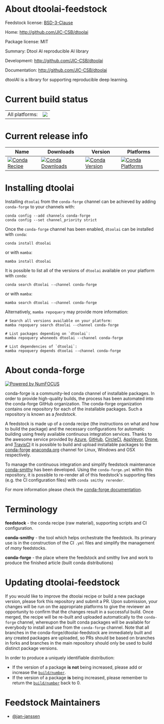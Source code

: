 About dtoolai-feedstock
=======================

Feedstock license: [BSD-3-Clause](https://github.com/conda-forge/dtoolai-feedstock/blob/main/LICENSE.txt)

Home: http://github.com/JIC-CSB/dtoolai

Package license: MIT

Summary: Dtool AI reproducible AI library

Development: http://github.com/JIC-CSB/dtoolai

Documentation: http://github.com/JIC-CSB/dtoolai

dtoolAI is a library for supporting reproducible deep learning.


Current build status
====================


<table><tr><td>All platforms:</td>
    <td>
      <a href="https://dev.azure.com/conda-forge/feedstock-builds/_build/latest?definitionId=13806&branchName=main">
        <img src="https://dev.azure.com/conda-forge/feedstock-builds/_apis/build/status/dtoolai-feedstock?branchName=main">
      </a>
    </td>
  </tr>
</table>

Current release info
====================

| Name | Downloads | Version | Platforms |
| --- | --- | --- | --- |
| [![Conda Recipe](https://img.shields.io/badge/recipe-dtoolai-green.svg)](https://anaconda.org/conda-forge/dtoolai) | [![Conda Downloads](https://img.shields.io/conda/dn/conda-forge/dtoolai.svg)](https://anaconda.org/conda-forge/dtoolai) | [![Conda Version](https://img.shields.io/conda/vn/conda-forge/dtoolai.svg)](https://anaconda.org/conda-forge/dtoolai) | [![Conda Platforms](https://img.shields.io/conda/pn/conda-forge/dtoolai.svg)](https://anaconda.org/conda-forge/dtoolai) |

Installing dtoolai
==================

Installing `dtoolai` from the `conda-forge` channel can be achieved by adding `conda-forge` to your channels with:

```
conda config --add channels conda-forge
conda config --set channel_priority strict
```

Once the `conda-forge` channel has been enabled, `dtoolai` can be installed with `conda`:

```
conda install dtoolai
```

or with `mamba`:

```
mamba install dtoolai
```

It is possible to list all of the versions of `dtoolai` available on your platform with `conda`:

```
conda search dtoolai --channel conda-forge
```

or with `mamba`:

```
mamba search dtoolai --channel conda-forge
```

Alternatively, `mamba repoquery` may provide more information:

```
# Search all versions available on your platform:
mamba repoquery search dtoolai --channel conda-forge

# List packages depending on `dtoolai`:
mamba repoquery whoneeds dtoolai --channel conda-forge

# List dependencies of `dtoolai`:
mamba repoquery depends dtoolai --channel conda-forge
```


About conda-forge
=================

[![Powered by
NumFOCUS](https://img.shields.io/badge/powered%20by-NumFOCUS-orange.svg?style=flat&colorA=E1523D&colorB=007D8A)](https://numfocus.org)

conda-forge is a community-led conda channel of installable packages.
In order to provide high-quality builds, the process has been automated into the
conda-forge GitHub organization. The conda-forge organization contains one repository
for each of the installable packages. Such a repository is known as a *feedstock*.

A feedstock is made up of a conda recipe (the instructions on what and how to build
the package) and the necessary configurations for automatic building using freely
available continuous integration services. Thanks to the awesome service provided by
[Azure](https://azure.microsoft.com/en-us/services/devops/), [GitHub](https://github.com/),
[CircleCI](https://circleci.com/), [AppVeyor](https://www.appveyor.com/),
[Drone](https://cloud.drone.io/welcome), and [TravisCI](https://travis-ci.com/)
it is possible to build and upload installable packages to the
[conda-forge](https://anaconda.org/conda-forge) [anaconda.org](https://anaconda.org/)
channel for Linux, Windows and OSX respectively.

To manage the continuous integration and simplify feedstock maintenance
[conda-smithy](https://github.com/conda-forge/conda-smithy) has been developed.
Using the ``conda-forge.yml`` within this repository, it is possible to re-render all of
this feedstock's supporting files (e.g. the CI configuration files) with ``conda smithy rerender``.

For more information please check the [conda-forge documentation](https://conda-forge.org/docs/).

Terminology
===========

**feedstock** - the conda recipe (raw material), supporting scripts and CI configuration.

**conda-smithy** - the tool which helps orchestrate the feedstock.
                   Its primary use is in the construction of the CI ``.yml`` files
                   and simplify the management of *many* feedstocks.

**conda-forge** - the place where the feedstock and smithy live and work to
                  produce the finished article (built conda distributions)


Updating dtoolai-feedstock
==========================

If you would like to improve the dtoolai recipe or build a new
package version, please fork this repository and submit a PR. Upon submission,
your changes will be run on the appropriate platforms to give the reviewer an
opportunity to confirm that the changes result in a successful build. Once
merged, the recipe will be re-built and uploaded automatically to the
`conda-forge` channel, whereupon the built conda packages will be available for
everybody to install and use from the `conda-forge` channel.
Note that all branches in the conda-forge/dtoolai-feedstock are
immediately built and any created packages are uploaded, so PRs should be based
on branches in forks and branches in the main repository should only be used to
build distinct package versions.

In order to produce a uniquely identifiable distribution:
 * If the version of a package **is not** being increased, please add or increase
   the [``build/number``](https://docs.conda.io/projects/conda-build/en/latest/resources/define-metadata.html#build-number-and-string).
 * If the version of a package **is** being increased, please remember to return
   the [``build/number``](https://docs.conda.io/projects/conda-build/en/latest/resources/define-metadata.html#build-number-and-string)
   back to 0.

Feedstock Maintainers
=====================

* [@jan-janssen](https://github.com/jan-janssen/)

